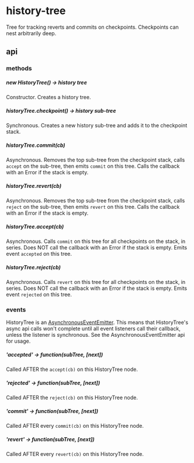 # history-tree

Tree for tracking reverts and commits on checkpoints.
Checkpoints can nest arbitrarily deep.

## api

### methods

##### new HistoryTree() -> history tree

Constructor. Creates a history tree.

##### historyTree.checkpoint() -> history sub-tree

Synchronous.
Creates a new history sub-tree and adds it to the checkpoint stack.

##### historyTree.commit(cb)

Asynchronous.
Removes the top sub-tree from the checkpoint stack,
calls `accept` on the sub-tree,
then emits `commit` on this tree.
Calls the callback with an Error if the stack is empty.

##### historyTree.revert(cb)

Asynchronous.
Removes the top sub-tree from the checkpoint stack,
calls `reject` on the sub-tree,
then emits `revert` on this tree.
Calls the callback with an Error if the stack is empty.

##### historyTree.accept(cb)

Asynchronous.
Calls `commit` on this tree for all checkpoints on the stack, in series.
Does NOT call the callback with an Error if the stack is empty.
Emits event `accepted` on this tree.

##### historyTree.reject(cb)

Asynchronous.
Calls `revert` on this tree for all checkpoints on the stack, in series.
Does NOT call the callback with an Error if the stack is empty.
Emits event `rejected` on this tree.

### events

HistoryTree is an [AsynchronousEventEmitter](https://github.com/ahultgren/async-eventemitter).
This means that HistoryTree's async api calls won't complete until all event listeners call their callback, unless the listener is synchronous.
See the AsynchronousEventEmitter api for usage.

##### 'accepted' -> function(subTree, [next])

Called AFTER the `accept(cb)` on this HistoryTree node.

##### 'rejected' -> function(subTree, [next])

Called AFTER the `reject(cb)` on this HistoryTree node.

##### 'commit' -> function(subTree, [next])

Called AFTER every `commit(cb)` on this HistoryTree node.

##### 'revert' -> function(subTree, [next])

Called AFTER every `revert(cb)` on this HistoryTree node.


